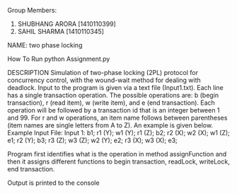 Group Members:
1. SHUBHANG ARORA [1410110399]
2. SAHIL SHARMA [1410110345]

NAME:
two phase locking

How To Run
python Assignment.py

DESCRIPTION
Simulation of two-phase locking (2PL) protocol for concurrency control, with the wound-wait method for dealing with deadlock.
Input to the program is given via a text file (Input1.txt). Each line has a single transaction operation. The possible operations are: b (begin transaction), r (read item), w (write item), and e (end transaction). Each operation will be followed by a transaction id that is an integer between 1 and 99. For r and w operations, an item name follows between parentheses (item names are single letters from A to Z). An example is given below.
Example Input File:
Input 1:
b1;
r1 (Y);
w1 (Y);
r1 (Z);
b2;
r2 (X);
w2 (X);
w1 (Z);
e1;
r2 (Y);
b3;
r3 (Z);
w3 (Z);
w2 (Y);
e2;
r3 (X);
w3 (X);
e3;

Program first identifies what is the operation in method assignFunction and then it assigns different functions to begin transaction, readLock, writeLock, end transaction.

Output is printed to the console
